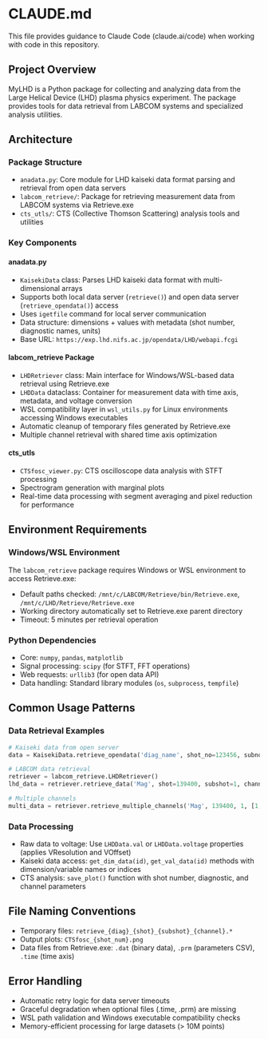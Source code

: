 # CLAUDE.md

This file provides guidance to Claude Code (claude.ai/code) when working with code in this repository.

## Project Overview

MyLHD is a Python package for collecting and analyzing data from the Large Helical Device (LHD) plasma physics experiment. The package provides tools for data retrieval from LABCOM systems and specialized analysis utilities.

## Architecture

### Package Structure
- `anadata.py`: Core module for LHD kaiseki data format parsing and retrieval from open data servers
- `labcom_retrieve/`: Package for retrieving measurement data from LABCOM systems via Retrieve.exe
- `cts_utls/`: CTS (Collective Thomson Scattering) analysis tools and utilities

### Key Components

#### anadata.py
- `KaisekiData` class: Parses LHD kaiseki data format with multi-dimensional arrays
- Supports both local data server (`retrieve()`) and open data server (`retrieve_opendata()`) access
- Uses `igetfile` command for local server communication
- Data structure: dimensions + values with metadata (shot number, diagnostic names, units)
- Base URL: `https://exp.lhd.nifs.ac.jp/opendata/LHD/webapi.fcgi`

#### labcom_retrieve Package
- `LHDRetriever` class: Main interface for Windows/WSL-based data retrieval using Retrieve.exe
- `LHDData` dataclass: Container for measurement data with time axis, metadata, and voltage conversion
- WSL compatibility layer in `wsl_utils.py` for Linux environments accessing Windows executables
- Automatic cleanup of temporary files generated by Retrieve.exe
- Multiple channel retrieval with shared time axis optimization

#### cts_utls
- `CTSfosc_viewer.py`: CTS oscilloscope data analysis with STFT processing
- Spectrogram generation with marginal plots
- Real-time data processing with segment averaging and pixel reduction for performance

## Environment Requirements

### Windows/WSL Environment
The `labcom_retrieve` package requires Windows or WSL environment to access Retrieve.exe:
- Default paths checked: `/mnt/c/LABCOM/Retrieve/bin/Retrieve.exe`, `/mnt/c/LHD/Retrieve/Retrieve.exe`
- Working directory automatically set to Retrieve.exe parent directory
- Timeout: 5 minutes per retrieval operation

### Python Dependencies
- Core: `numpy`, `pandas`, `matplotlib`
- Signal processing: `scipy` (for STFT, FFT operations)
- Web requests: `urllib3` (for open data API)
- Data handling: Standard library modules (`os`, `subprocess`, `tempfile`)

## Common Usage Patterns

### Data Retrieval Examples
```python
# Kaiseki data from open server
data = KaisekiData.retrieve_opendata('diag_name', shot_no=123456, subno=1)

# LABCOM data retrieval
retriever = labcom_retrieve.LHDRetriever()
lhd_data = retriever.retrieve_data('Mag', shot=139400, subshot=1, channel=32, time_axis=True)

# Multiple channels
multi_data = retriever.retrieve_multiple_channels('Mag', 139400, 1, [1,2,3,4])
```

### Data Processing
- Raw data to voltage: Use `LHDData.val` or `LHDData.voltage` properties (applies VResolution and VOffset)
- Kaiseki data access: `get_dim_data(id)`, `get_val_data(id)` methods with dimension/variable names or indices
- CTS analysis: `save_plot()` function with shot number, diagnostic, and channel parameters

## File Naming Conventions
- Temporary files: `retrieve_{diag}_{shot}_{subshot}_{channel}.*`
- Output plots: `CTSfosc_{shot_num}.png`
- Data files from Retrieve.exe: `.dat` (binary data), `.prm` (parameters CSV), `.time` (time axis)

## Error Handling
- Automatic retry logic for data server timeouts
- Graceful degradation when optional files (.time, .prm) are missing
- WSL path validation and Windows executable compatibility checks
- Memory-efficient processing for large datasets (> 10M points)